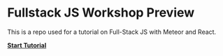 # Fullstack JS Workshop Preview

This is a repo used for a tutorial on Full-Stack JS with Meteor and React.

**[Start Tutorial](https://codechron.gitbooks.io/fullstack-js-workshop-preview/content/)**
